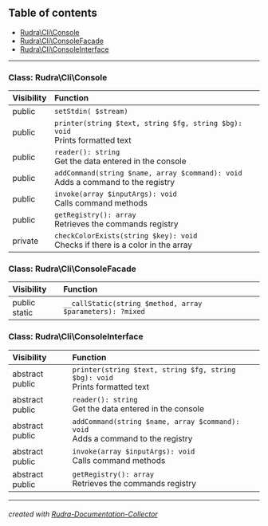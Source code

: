 ## Table of contents
- [Rudra\Cli\Console](#rudra_cli_console)
- [Rudra\Cli\ConsoleFacade](#rudra_cli_consolefacade)
- [Rudra\Cli\ConsoleInterface](#rudra_cli_consoleinterface)
<hr>

<a id="rudra_cli_console"></a>

### Class: Rudra\Cli\Console
| Visibility | Function |
|:-----------|:---------|
| public | `setStdin( $stream)`<br> |
| public | `printer(string $text, string $fg, string $bg): void`<br>Prints formatted text |
| public | `reader(): string`<br>Get the data entered in the console |
| public | `addCommand(string $name, array $command): void`<br>Adds a command to the registry |
| public | `invoke(array $inputArgs): void`<br>Calls command methods |
| public | `getRegistry(): array`<br>Retrieves the commands registry |
| private | `checkColorExists(string $key): void`<br>Checks if there is a color in the array |


<a id="rudra_cli_consolefacade"></a>

### Class: Rudra\Cli\ConsoleFacade
| Visibility | Function |
|:-----------|:---------|
| public static | `__callStatic(string $method, array $parameters): ?mixed`<br> |


<a id="rudra_cli_consoleinterface"></a>

### Class: Rudra\Cli\ConsoleInterface
| Visibility | Function |
|:-----------|:---------|
| abstract public | `printer(string $text, string $fg, string $bg): void`<br>Prints formatted text |
| abstract public | `reader(): string`<br>Get the data entered in the console |
| abstract public | `addCommand(string $name, array $command): void`<br>Adds a command to the registry |
| abstract public | `invoke(array $inputArgs): void`<br>Calls command methods |
| abstract public | `getRegistry(): array`<br>Retrieves the commands registry |
<hr>

###### created with [Rudra-Documentation-Collector](#https://github.com/Jagepard/Rudra-Documentation-Collector)
